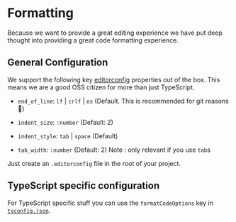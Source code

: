 # Formatting
Because we want to provide a great editing experience we have put deep thought into providing a great code formatting experience.

## General Configuration
We support the following key [editorconfig][editorconfig] properties out of the box. This means we are a good OSS citizen for more than just TypeScript.

* `end_of_line`: `lf` | `crlf` | `os` (Default. This is recommended for git reasons 🌹)
* `indent_size`: `:number` (Default: 2)
* `indent_style`: `tab` | `space` (Default)

* `tab_width`: `:number` (Default: 2) Note : only relevant if you use `tab`s

Just create an `.editorconfig` file in the root of your project.

## TypeScript specific configuration
For TypeScript specific stuff you can use the `formatCodeOptions` key in [`tsconfig.json`][tsconfig.json].

[editorconfig]:http://editorconfig.org/
[tsconfig.json]:/features/tsconfig.md

[NotReallyUsed]: the-following-is-not-really-used-but-I-wanted-to-keep-these-links
[editorOptions]: https://github.com/alm-tools/alm/blob/master/src/server/disk/editorOptions.ts
